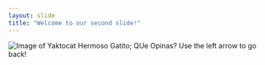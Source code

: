 ```yaml
---
layout: slide
title: "Welcome to our second slide!"
---
```

![Image of Yaktocat](https://octodex.github.com/images/yaktocat.png)
Hermoso Gatito;
QUe Opinas?
Use the left arrow to go back!
